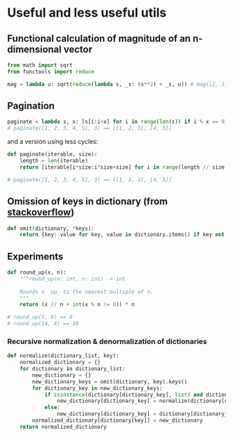 # Useful and less useful utils

## Functional calculation of magnitude of an n-dimensional vector
```python
from math import sqrt
from functools import reduce

mag = lambda u: sqrt(reduce(lambda s, _s: (s**2) + _s, u)) # mag([2, 1]) == 2.23606797749979
```

## Pagination
```python
paginate = lambda s, x: [s[i:i+x] for i in range(len(s)) if i % x == 0]
# paginate([1, 2, 3, 4, 5], 3) == [[1, 2, 3], [4, 5]]
```

and a version using less cycles:

```python
def paginate(iterable, size):
    length = len(iterable)
    return [iterable[i*size:i*size+size] for i in range(length // size + min([1, length % size]))]

# paginate([1, 2, 3, 4, 5], 3) == [[1, 2, 3], [4, 5]]
```

## Omission of keys in dictionary (from [stackoverflow](https://stackoverflow.com/a/41010331))
```python
def omit(dictionary, *keys):
    return {key: value for key, value in dictionary.items() if key not in keys}
```

## Experiments
```python
def round_up(x, n):
    """round_up(x: int, n: int) -> int
    
    Rounds x _up_ to the nearest multiple of n.
    """
    return (x // n + int(x % n != 0)) * n

# round_up(5, 8) == 8
# round_up(14, 8) == 16
```

### Recursive normalization & denormalization of dictionaries
```python
def normalize(dictionary_list, key):
    normalized_dictionary = {}
    for dictionary in dictionary_list:
        new_dictionary = {}
        new_dictionary_keys = omit(dictionary, key).keys()
        for dictionary_key in new_dictionary_keys:
            if isinstance(dictionary[dictionary_key], list) and dictionary_key in dictionary.keys():
                new_dictionary[dictionary_key] = normalize(dictionary[dictionary_key], key)
            else:
                new_dictionary[dictionary_key] = dictionary[dictionary_key]
        normalized_dictionary[dictionary[key]] = new_dictionary
    return normalized_dictionary
```
